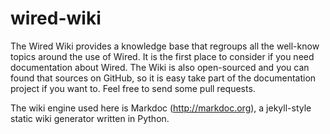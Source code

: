 wired-wiki
==========

The Wired Wiki provides a knowledge base that regroups all the well-know topics around the use of Wired. 
It is the first place to consider if you need documentation about Wired. The Wiki is also open-sourced 
and you can found that sources on GitHub, so it is easy take part of the documentation project 
if you want to. Feel free to send some pull requests.

The wiki engine used here is Markdoc (http://markdoc.org), a jekyll-style static wiki generator written in Python.
